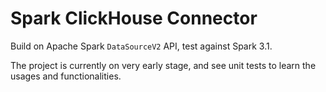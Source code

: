 Spark ClickHouse Connector
===
Build on Apache Spark `DataSourceV2` API, test against Spark 3.1.

The project is currently on very early stage, and see unit tests to learn the usages and functionalities.
